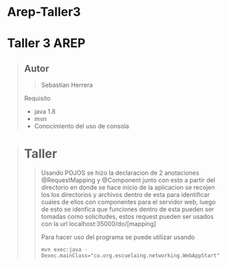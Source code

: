 # Arep-Taller3
# Taller 3 AREP

>## Autor
>>Sebastian Herrera
>>
>
>Requisito 
> * java 1.8 
> * mvn
> * Conocimiento del uso de consola

># Taller
>> Usando POJOS se hizo la declaracion de 2 anotaciones @RequestMapping y @Component junto con esto a partir del directorio en donde se hace inicio de la aplicacion se recojen los los directorios y archivos dentro de esta para identificar cuales de ellos con componentes para el servidor web, luego de esto se idenfica que funciones dentro de esta pueden ser tomadas como solicitudes, estos request pueden ser usados con la url localhost:35000/do/[mapping]
>>
>> Para hacer uso del programa se puede utilizar usando 
>>
>> `mvn exec:java -Dexec.mainClass="co.org.escuelaing.networking.WebAppStart"`